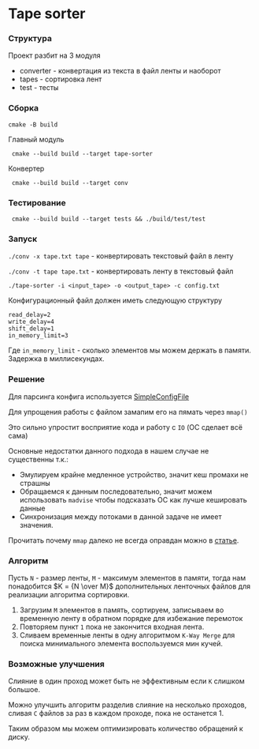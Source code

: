 # Tape sorter

### Структура

Проект разбит на 3 модуля
- converter - конвертация из текста в файл ленты и наоборот
- tapes - сортировка лент
- test - тесты 

### Сборка
``cmake -B build``

Главный модуль

``` cmake --build build --target tape-sorter```

Конвертер

``` cmake --build build --target conv```

### Тестирование
``` cmake --build build --target tests && ./build/test/test```

### Запуск 
```./conv -x tape.txt tape``` - конвертировать текстовый файл в ленту

```./conv -t tape tape.txt``` - конвертировать ленту в текстовый файл

```./tape-sorter -i <input_tape> -o <output_tape> -c config.txt```

Конфигурационный файл должен иметь следующую структуру
```
read_delay=2
write_delay=4
shift_delay=1
in_memory_limit=3
```

Где `in_memory_limit` - сколько элементов мы можем держать в памяти. Задержка в миллисекундах.

### Решение
Для парсинга конфига используется [SimpleConfigFile](https://github.com/fbarberm/SimpleConfigFile)

Для упрощения работы с файлом замапим его на пямать через ``mmap()``

Это сильно упростит восприятие кода и работу с `IO` (ОС сделает всё сама)

Основные недостатки данного подхода в нашем случае не существенны т.к.:

- Эмулируем крайне медленное устройство, значит кеш промахи не страшны
- Обращаемся к данным последовательно, значит можем использовать ``madvise`` чтобы подсказать ОС как лучше кешировать данные 
- Синхронизация между потоками в данной задаче не имеет значения.

Прочитать почему ``mmap`` далеко не всегда оправдан можно в [статье](https://habr.com/ru/articles/820591/).

### Алгоритм
Пусть `N` - размер ленты, `M` - максимум элементов в памяти, 
тогда нам понадобится $K = {N \over M}$ дополнительных ленточных файлов для реализации алгоритма сортировки.

1.  Загрузим `M` элементов в память, сортируем, записываем во временную ленту в обратном порядке для избежание перемоток
2.  Повторяем пункт ``1`` пока не закончится входная лента.
3.  Сливаем временные ленты в одну алгоритмом ``K-Way Merge`` для поиска минимального элемента воспользуемся мин кучей.

### Возможные улучшения

Слияние в один проход может быть не эффективным если ``K`` слишком большое.

Можно улучшить алгоритм разделив слияние на несколько проходов, сливая `C` файлов за раз в каждом проходе, пока не останется 1.

Таким образом мы можем оптимизировать количество обращений к диску.